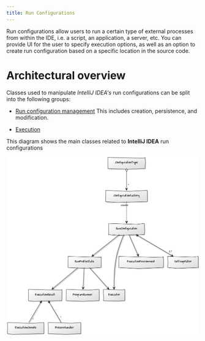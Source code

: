 ```yaml
---
title: Run Configurations
---
```



Run configurations allow users to run a certain type of external processes from within the IDE, i.e. a script, an application, a server, etc.
You can provide UI for the user to specify execution options, as well as an option to create run configuration based on a specific location in the source code.


# Architectural overview

Classes used to manipulate *IntelliJ IDEA's* run configurations can be split into the following groups:

*  [Run configuration management](/basics/run_configurations/run_configuration_management.html)
   This includes creation, persistence, and modification.

*  [Execution](/basics/run_configurations/run_configuration_execution.html)

This diagram shows the main classes related to **IntelliJ IDEA** run configurations

![Architecture](img/classes.png)

